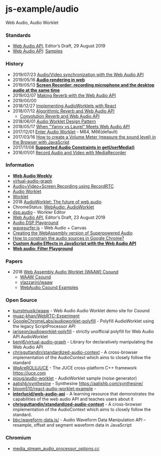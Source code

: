 # js-example/audio
Web Audio, Audio Worklet

### Standards
- [Web Audio API](https://webaudio.github.io/web-audio-api/), Editor’s Draft, 29 August 2019
- [Web Audio API](https://webaudioapi.com/): [Samples](https://webaudioapi.com/samples/)


### History
- 2019/07/23 [Audio/Video synchronization with the Web Audio API](https://blog.paul.cx/post/audio-video-synchronization-with-the-web-audio-api/)
- 2019/05/16 [**Audio rendering in web**](http://www.secmem.org/blog/2019/05/16/audio-rendering-in-web/)
- 2019/05/13 [**Screen Recorder: recording microphone and the desktop audio at the same time**](https://paul.kinlan.me/screen-recorderrecording-microphone-and-the-desktop-audio-at-the-same-time/)
- 2019/02/07 [Making Reverb with the Web Audio API](http://blog.gskinner.com/archives/2019/02/reverb-web-audio-api.html)
- 2019/00/00
- 2018/12/27 [Implementing AudioWorklets with React](https://hackernoon.com/implementing-audioworklets-with-react-8a80a470474)
- 2018/07/12 [Algorithmic Reverb and Web Audio API](https://itnext.io/algorithmic-reverb-and-web-audio-api-e1ccec94621a)
    - [Convolution Reverb and Web Audio API](https://itnext.io/convolution-reverb-and-web-audio-api-8ee65108f4ae)
- 2018/06/01 [Audio Worklet Design Pattern](https://developers.google.com/web/updates/2018/06/audio-worklet-design-pattern)
- 2018/05/17 [When "Yanny vs Laurel" Meets Web Audio API](https://blog.haochuan.io/when-yanny-vs-laurel-meets-web-audio-api/)
- 2017/12/01 [Enter Audio Worklet](https://developers.google.com/web/updates/2017/12/audio-worklet) - M64, M66(default)
- 2017/03/16 [How to create a Volume Meter (measure the sound level) in the Browser with JavaScript](https://ourcodeworld.com/articles/read/413/how-to-create-a-volume-meter-measure-the-sound-level-in-the-browser-with-javascript)
- 2017/11/08 [**Supported Audio Constraints in getUserMedia()**](https://blog.addpipe.com/audio-constraints-getusermedia/)
- 2016/01/01 [Record Audio and Video with MediaRecorder](https://developers.google.com/web/updates/2016/01/mediarecorder)


### Information
- [**Web Audio Weekly**](https://www.webaudioweekly.com/)
- [virtual-audio-graph](https://virtual-audio-graph.netlify.com/)
- [Audio+Video+Screen Recording using RecordRTC](https://www.webrtc-experiment.com/RecordRTC/)
- [Audio Worklet](https://googlechromelabs.github.io/web-audio-samples/audio-worklet/)
- [Worklet](https://developer.mozilla.org/en-US/docs/Web/API/Worklet)
- 2018 [AudioWorklet: The future of web audio](https://hoch.io/assets/publications/icmc-2018-choi-audioworklet.pdf)
- ChromeStatus: [WebAudio: AudioWorklet](https://www.chromestatus.com/feature/4588498229133312)
- [dsp.audio](https://dsp.audio/) - Workler Editor
- [Web Audio API](https://webaudio.github.io/web-audio-api/), Editor’s Draft, 23 August 2019
- [Audio DSP Playground](https://arthurcarabott.com/audio-dsp-playground/)
- [wavesurfer.js](https://wavesurfer-js.org/) - Web Audio + Canvas
- [Creating the WebAssembly version of Superpowered Audio](https://superpowered.com/web-assembly-audio-javascript-web-audio)
- [How to constrain the audio sources in Google Chrome?](https://support.twilio.com/hc/en-us/articles/223180868-How-to-constrain-the-audio-sources-in-Google-Chrome-)
- [**Custom Audio Effects in JavaScript with the Web Audio API**](https://noisehack.com/custom-audio-effects-javascript-web-audio-api/)
- [**Web audio: Filter Playground**](http://www.smartjava.org/examples/webaudio-filters/#)


### Papers
- 2018 [Web Assembly Audio Worklet (WAAW) Csound](https://arxiv.org/abs/1804.111200)
    - [WAAW Csound](https://www.groundai.com/project/waaw-csound/)
    - [vlazzarini/waaw](https://github.com/vlazzarini/waaw)
    - [WebAudio Csound Examples](https://vlazzarini.github.io/paw/examples/index.html)


### Open Source
- [kunstmusik/waaw](https://github.com/kunstmusik/waaw) - Web Audio Audio Worklet demo site for Csound
- [muaz-khan/WebRTC-Experiment](https://github.com/muaz-khan/WebRTC-Experiment) 
- [GoogleChromeLabs/audioworklet-polyfill](https://github.com/GoogleChromeLabs/audioworklet-polyfill) - Polyfill AudioWorklet using the legacy ScriptProcessor API
- [jariseon/audioworklet-polyfill](https://github.com/jariseon/audioworklet-polyfill) - strictly unofficial polyfill for Web Audio API AudioWorklet
- [benji6/virtual-audio-graph](https://github.com/benji6/virtual-audio-graph) - Library for declaratively manipulating the Web Audio API
- [chrisguttandin/standardized-audio-context](https://github.com/chrisguttandin/standardized-audio-context) - A cross-browser implementation of the AudioContext which aims to closely follow the standard
- [WeAreROLI/JUCE](https://github.com/WeAreROLI/JUCE) - The JUCE cross-platform C++ framework https://juce.com
- [pioug/audio-worklet](https://github.com/pioug/audio-worklet) - AudioWorklet sample (noise generator)
- [aatishb/synthesine](https://github.com/aatishb/synthesine) - Synthesine https://aatishb.com/synthesine/
- [bloom510/react-audio-worklet-example](https://github.com/bloom510/react-audio-worklet-example) - 
- [**interlucid/web-audio-api**](https://github.com/interlucid/web-audio-api) - A learning resource that demonstrates the capabilities of the web audio API and teaches users about it
- [**chrisguttandin/standardized-audio-context**](https://github.com/chrisguttandin/standardized-audio-context) - A cross-browser implementation of the AudioContext which aims to closely follow the standard.
- [bbc/waveform-data.js/](https://github.com/bbc/waveform-data.js) - Audio Waveform Data Manipulation API – resample, offset and segment waveform data in JavaScript


### Chromium
- [media_stream_audio_processor_options.cc](https://chromium.googlesource.com/chromium/chromium/+/trunk/content/renderer/media/media_stream_audio_processor_options.cc)


